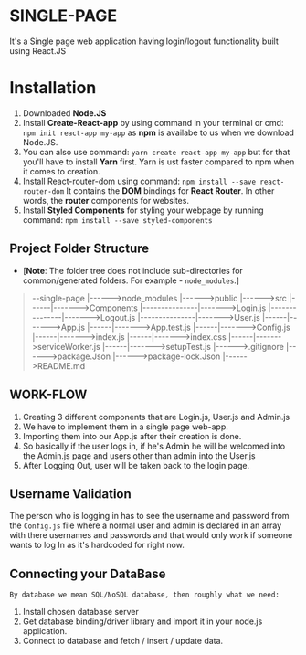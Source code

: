 # SINGLE-PAGE

It's a Single page web application having login/logout functionality built using React.JS

# Installation
1. Downloaded **Node.JS**
2. Install **Create-React-app** by using command in your terminal or cmd:  
`npm init react-app my-app` as **npm** is availabe to us when we download Node.JS.
3. You can also  use command:  `yarn create react-app my-app` but for that you'll have to install **Yarn** first. Yarn is  ust faster compared to npm when it comes to creation.
4. Install React-router-dom using command: 
`npm install --save react-router-dom`  It contains the **DOM** bindings for **React Router**. In other words, the **router** components for websites.
5. Install **Styled Components** for styling your webpage  by running command:
 `npm install --save styled-components` 

## Project Folder Structure

 - [**Note**: The folder tree does not include sub-directories for common/generated folders. For example - `node_modules`.] 
 

> --single-page
>  |------>node_modules 
>  |------>public 
>  |------>src
> |------|------->Components 
> |---------------|------->Login.js
> |---------------|------->Logout.js 
> |---------------|------->User.js
> |------|------->App.js 
> |------|------->App.test.js
> |------|------->Config.js 
> |------|------->index.js
> |------|------->index.css 
> |------|------->serviceWorker.js
> |------|------->setupTest.js 
> |------>.gitignore 
> |------>package.Json
> |------>package-lock.Json 
> |------>README.md

## WORK-FLOW

 1. Creating 3 different components that are Login.js, User.js and Admin.js
 2. We have to implement them in a single  page web-app.
 3. Importing them into our App.js after their creation is  done.
 4. So basically if the user logs in, if he's Admin he will be welcomed into the Admin.js page and users other than admin into the User.js
 5. After Logging Out,  user will be taken back to the  login page. 


## Username Validation

The person who is logging in has to see the username and password from the `Config.js` file where a normal user and admin is declared in an array with there usernames and passwords and that would only work if someone wants to log In as it's hardcoded for right now.
## Connecting your DataBase
    By database we mean SQL/NoSQL database, then roughly what we need:

 1. Install chosen database server
 2. Get database binding/driver library and import it in your node.js application.
 3. Connect to database and fetch / insert / update data.
